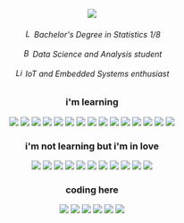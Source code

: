 <p align="center">
  <img src="https://user-images.githubusercontent.com/74038190/212744287-14f66c13-5458-40dc-9244-8ff533fc8f4a.gif">
</p>

<div align=center>
  <h6>
    <img src="https://raw.githubusercontent.com/Tarikul-Islam-Anik/Animated-Fluent-Emojis/master/Emojis/Objects/Laptop.png" alt="Laptop" width="15" height="15" />
  Bachelor's Degree in Statistics 1/8 <br/> <br/>
    <img src="https://raw.githubusercontent.com/Tarikul-Islam-Anik/Animated-Fluent-Emojis/master/Emojis/Objects/Bar%20Chart.png" alt="Bar Chart" width="15" height="15" />
  Data Science and Analysis student <br/> <br/>
    <img src="https://raw.githubusercontent.com/Tarikul-Islam-Anik/Animated-Fluent-Emojis/master/Emojis/Objects/Light%20Bulb.png" alt="Light Bulb" width="15" height="15" />
  IoT and Embedded Systems enthusiast
  </h6>
</div>

<div align=center>
  <h3>i'm learning</h3>
    <img src="https://img.shields.io/badge/Python-696969?style=for-the-badge&logo=python&logoColor=blue"/>
    <img src="https://img.shields.io/badge/Pandas-696969?style=for-the-badge&logo=pandas&logoColor=2C2D72"/>
    <img src="https://img.shields.io/badge/PyTorch-696969?style=for-the-badge&logo=pytorch&logoColor=EE4C2C"/>
    <img src="https://img.shields.io/badge/MySQL-696969?style=for-the-badge&logo=mysql&logoColor=005C84"/>
    <img src="https://img.shields.io/badge/PostgreSQL-696969?style=for-the-badge&logo=postgresql&logoColor=316192"/>
    <img src="https://img.shields.io/badge/SQL%20Server-696969?style=for-the-badge&logo=microsoft%20sql%20server&logoColor=CC2927"/>
    <img src="https://img.shields.io/badge/GIT-696969?style=for-the-badge&logo=git&logoColor=E44C30"/>
    <img src="https://img.shields.io/badge/Grafana-696969?style=for-the-badge&logo=grafana&logoColor=orange"/>
    <img src="https://img.shields.io/badge/AWS-696969?style=for-the-badge&logo=amazonaws&logoColor=FF9900"/>
    <img src="https://img.shields.io/badge/Docker-696969?style=for-the-badge&logo=docker&logoColor=2CA5E0"/>
    <img src="https://img.shields.io/badge/json-696969?style=for-the-badge&logo=json&logoColor=white"/>
    <img src="https://img.shields.io/badge/R-696969?style=for-the-badge&logo=r&logoColor=276DC3"/>
    <img src="https://img.shields.io/badge/Excel-696969?style=for-the-badge&logo=microsoft-excel&logoColor=217346"/>
    <img src="https://img.shields.io/badge/PowerBI-696969?style=for-the-badge&logo=Power%20BI&logoColor=F2C811"/>
  <img src="https://img.shields.io/badge/Plotly-696969?style=for-the-badge&logo=plotly&logoColor=239120"/>
</div>

<div align=center>
  <h3>i'm not learning but i'm in love</h3>
  <img src="https://img.shields.io/badge/Tableau-696969?style=for-the-badge&logo=Tableau&logoColor=E97627"/>
  <img src="https://img.shields.io/badge/MongoDB-696969?style=for-the-badge&logo=mongodb&logoColor=4EA94B"/>
  <img src="https://img.shields.io/badge/kubernetes-696969.svg?&style=for-the-badge&logo=kubernetes&logoColor=326ce5"/>
  <img src="https://img.shields.io/badge/pypi-696969?style=for-the-badge&logo=pypi&logoColor=3775A9"/>
  <img src="https://img.shields.io/badge/Metabase-696969?style=for-the-badge&logo=metabase&logoColor=509EE3"/>
  <img src="https://img.shields.io/badge/Numpy-696969?style=for-the-badge&logo=numpy&logoColor=777BB4"/>
  <img src="https://img.shields.io/badge/SciPy-696969?style=for-the-badge&logo=SciPy&logoColor=654FF0"/>
  <img src="https://img.shields.io/badge/Raspberry%20Pi-696969?style=for-the-badge&logo=Raspberry%20Pi&logoColor=A22846"/>
  <img src="https://img.shields.io/badge/Arduino-696969?style=for-the-badge&logo=Arduino&logoColor=00979D"/>
  <img src="https://img.shields.io/badge/Fluentd-696969?style=for-the-badge&logo=fluentd&logoColor=599CD0"/>
  <img src="https://img.shields.io/badge/Apache_Spark-696969?style=for-the-badge&logo=apachespark&logoColor=E35A16"/>
</div>

<div align=center>
<h3>coding here</h3>

  <img src="https://img.shields.io/badge/Arch_Linux-696969?style=for-the-badge&logo=arch-linux&logoColor=1793D1"/>
  <img src="https://img.shields.io/badge/samsung%20expert_x50-696969?style=for-the-badge&logo=Samsung&logoColor=1428A0"/>
  <img src="https://img.shields.io/badge/Intel%20Core_i7_8th-696969?style=for-the-badge&logo=intel&logoColor=0071C5"/>
  <img src="https://img.shields.io/badge/NVIDIA_MX110-696969?style=for-the-badge&logo=nvidia&logoColor=76B900"/>
  <img src="https://img.shields.io/badge/VSCode-696969?style=for-the-badge&logo=visual%20studio%20code&logoColor=0078D4"/>
  <img src="https://img.shields.io/badge/Firefox_Browser-696969?style=for-the-badge&logo=Firefox-Browser&logoColor=FF7139"/>
</div>
